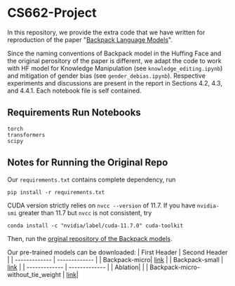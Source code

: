 # CS662-Project

In this repository, we provide the extra code that we have written for reproduction of the paper "[Backpack Language Models](https://arxiv.org/abs/2305.16765)".  

Since the naming conventions of Backpack model in the Huffing Face and the original perository of the paper is different, we adapt the code to work with HF model for Knowledge Manipulation (see ```knowledge_editing.ipynb```) and mitigation of gender bias (see ```gender_debias.ipynb```). Respective experiments and discussions are present in the report in Sections 4.2, 4.3, and 4.4.1. Each notebook file is self contained. 

## Requirements Run Notebooks
```
torch
transformers
scipy
```
## Notes for Running the Original Repo
Our ```requirements.txt``` contains complete dependency, run
```
pip install -r requirements.txt
```


CUDA version strictly relies on ```nvcc --version``` of 11.7. If you have ```nvidia-smi``` greater than 11.7 but ```nvcc``` is not consistent, try
```
conda install -c "nvidia/label/cuda-11.7.0" cuda-toolkit
```

Then, run the [orginal repository of the Backpack models](https://github.com/john-hewitt/backpacks-flash-attn).

Our pre-trained models can be downloaded: 
| First Header  | Second Header |
| ------------- | ------------- |
| Backpack-micro| [link](https://drive.google.com/file/d/1j9f9c8Voi8rQCEgT4Q-bVBljQ5TIv9MK/view?usp=sharing)    | 
| Backpack-small | [link](https://drive.google.com/file/d/1ow1TnxukMpjLZBQwPvk7f_FqQCNjowwv/view?usp=sharing)    |
| ------------- | ------------- |
| Ablation| |
| Backpack-micro-without_tie_weight | [link](https://drive.google.com/file/d/1XrYuug6hx4sJO7YnNfX-QA_DSjAiavNk/view?usp=sharing)|



